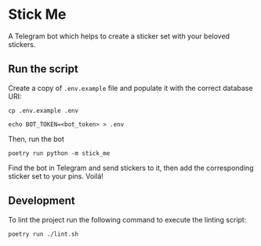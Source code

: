 # Stick Me

A Telegram bot which helps to create a sticker set with your beloved stickers.

## Run the script

Create a copy of `.env.example` file and populate it with the correct database URI:

```shell
cp .env.example .env

echo BOT_TOKEN=<bot_token> > .env
```

Then, run the bot

```shell
poetry run python -m stick_me
```

Find the bot in Telegram and send stickers to it, then add the corresponding sticker set
to your pins. Voilá!

## Development

To lint the project run the following command to execute the linting script:

```shell
poetry run ./lint.sh
```
